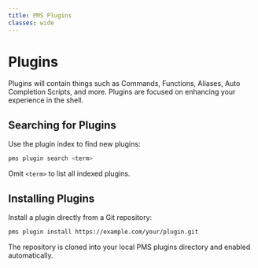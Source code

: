 ```yaml
---
title: PMS Plugins
classes: wide
---
```


# Plugins

Plugins will contain things such as Commands, Functions, Aliases, Auto Completion Scripts, and more.
Plugins are focused on enhancing your experience in the shell.

## Searching for Plugins

Use the plugin index to find new plugins:

```sh
pms plugin search <term>
```

Omit `<term>` to list all indexed plugins.

## Installing Plugins

Install a plugin directly from a Git repository:

```sh
pms plugin install https://example.com/your/plugin.git
```

The repository is cloned into your local PMS plugins directory and enabled automatically.
